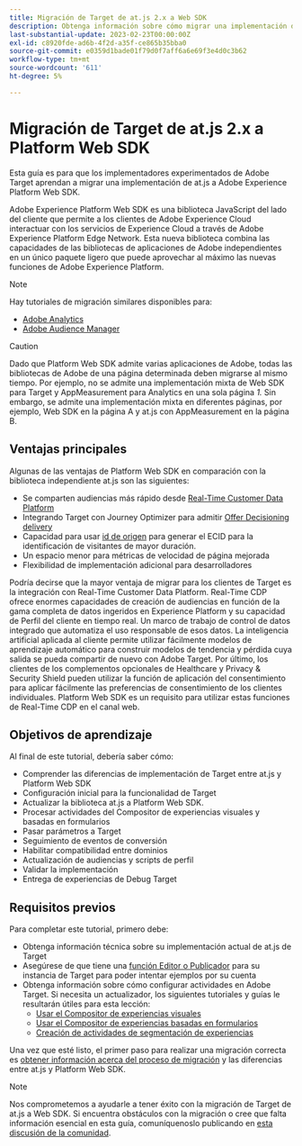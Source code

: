 ```yaml
---
title: Migración de Target de at.js 2.x a Web SDK
description: Obtenga información sobre cómo migrar una implementación de Adobe Target de at.js 2.x a Adobe Experience Platform Web SDK. Los temas incluyen la carga de la biblioteca de JavaScript, el envío de parámetros, las actividades de renderización y otras llamadas importantes.
last-substantial-update: 2023-02-23T00:00:00Z
exl-id: c8920fde-ad6b-4f2d-a35f-ce865b35bba0
source-git-commit: e0359d1bade01f79d0f7aff6a6e69f3e4d0c3b62
workflow-type: tm+mt
source-wordcount: '611'
ht-degree: 5%

---
```


# Migración de Target de at.js 2.x a Platform Web SDK

Esta guía es para que los implementadores experimentados de Adobe Target aprendan a migrar una implementación de at.js a Adobe Experience Platform Web SDK.

Adobe Experience Platform Web SDK es una biblioteca JavaScript del lado del cliente que permite a los clientes de Adobe Experience Cloud interactuar con los servicios de Experience Cloud a través de Adobe Experience Platform Edge Network. Esta nueva biblioteca combina las capacidades de las bibliotecas de aplicaciones de Adobe independientes en un único paquete ligero que puede aprovechar al máximo las nuevas funciones de Adobe Experience Platform.


>[!NOTE]
>
>Hay tutoriales de migración similares disponibles para:
>
> * [Adobe Analytics](../tutorial-migrate-analytics-websdk/migration-to-websdk-overview.md)
> * [Adobe Audience Manager](https://experienceleague.adobe.com/es/docs/audience-manager/user-guide/migrate-to-web-sdk/appmeasurement-to-web-sdk)

>[!CAUTION]
>
> Dado que Platform Web SDK admite varias aplicaciones de Adobe, todas las bibliotecas de Adobe de una página determinada deben migrarse al mismo tiempo. Por ejemplo, no se admite una implementación mixta de Web SDK para Target y AppMeasurement para Analytics en una sola página _1._ Sin embargo, se admite una implementación mixta en diferentes páginas, por ejemplo, Web SDK en la página A y at.js con AppMeasurement en la página B.



## Ventajas principales

Algunas de las ventajas de Platform Web SDK en comparación con la biblioteca independiente at.js son las siguientes:

* Se comparten audiencias más rápido desde [Real-Time Customer Data Platform](https://experienceleague.adobe.com/es/docs/platform-learn/tutorials/destinations/target/next-hit-personalization)
* Integrando Target con Journey Optimizer para admitir [Offer Decisioning delivery](https://experienceleague.adobe.com/es/docs/target/using/integrate/ajo/offer-decision)
* Capacidad para usar [id de origen](https://experienceleague.adobe.com/es/docs/platform-learn/data-collection/edge-network/generate-first-party-device-ids) para generar el ECID para la identificación de visitantes de mayor duración.
* Un espacio menor para métricas de velocidad de página mejorada
* Flexibilidad de implementación adicional para desarrolladores

Podría decirse que la mayor ventaja de migrar para los clientes de Target es la integración con Real-Time Customer Data Platform. Real-Time CDP ofrece enormes capacidades de creación de audiencias en función de la gama completa de datos ingeridos en Experience Platform y su capacidad de Perfil del cliente en tiempo real. Un marco de trabajo de control de datos integrado que automatiza el uso responsable de esos datos. La inteligencia artificial aplicada al cliente permite utilizar fácilmente modelos de aprendizaje automático para construir modelos de tendencia y pérdida cuya salida se pueda compartir de nuevo con Adobe Target. Por último, los clientes de los complementos opcionales de Healthcare y Privacy &amp; Security Shield pueden utilizar la función de aplicación del consentimiento para aplicar fácilmente las preferencias de consentimiento de los clientes individuales. Platform Web SDK es un requisito para utilizar estas funciones de Real-Time CDP en el canal web.

## Objetivos de aprendizaje

Al final de este tutorial, debería saber cómo:

* Comprender las diferencias de implementación de Target entre at.js y Platform Web SDK
* Configuración inicial para la funcionalidad de Target
* Actualizar la biblioteca at.js a Platform Web SDK.
* Procesar actividades del Compositor de experiencias visuales y basadas en formularios
* Pasar parámetros a Target
* Seguimiento de eventos de conversión
* Habilitar compatibilidad entre dominios
* Actualización de audiencias y scripts de perfil
* Validar la implementación
* Entrega de experiencias de Debug Target


## Requisitos previos

Para completar este tutorial, primero debe:

* Obtenga información técnica sobre su implementación actual de at.js de Target
* Asegúrese de que tiene una [función Editor o Publicador](https://experienceleague.adobe.com/docs/target/using/administer/manage-users/enterprise/properties-overview.html?lang=es#section_8C425E43E5DD4111BBFC734A2B7ABC80) para su instancia de Target para poder intentar ejemplos por su cuenta
* Obtenga información sobre cómo configurar actividades en Adobe Target. Si necesita un actualizador, los siguientes tutoriales y guías le resultarán útiles para esta lección:
   * [Usar el Compositor de experiencias visuales](https://experienceleague.adobe.com/docs/target-learn/tutorials/experiences/use-the-visual-experience-composer.html?lang=es)
   * [Usar el Compositor de experiencias basadas en formularios](https://experienceleague.adobe.com/docs/target-learn/tutorials/experiences/use-the-form-based-experience-composer.html?lang=es)
   * [Creación de actividades de segmentación de experiencias](https://experienceleague.adobe.com/docs/target-learn/tutorials/activities/create-experience-targeting-activities.html?lang=es)

Una vez que esté listo, el primer paso para realizar una migración correcta es [obtener información acerca del proceso de migración](migration-overview.md) y las diferencias entre at.js y Platform Web SDK.

>[!NOTE]
>
>Nos comprometemos a ayudarle a tener éxito con la migración de Target de at.js a Web SDK. Si encuentra obstáculos con la migración o cree que falta información esencial en esta guía, comuníquenoslo publicando en [esta discusión de la comunidad](https://experienceleaguecommunities.adobe.com/t5/adobe-experience-platform-data/tutorial-discussion-migrate-target-from-at-js-to-web-sdk/m-p/575587?profile.language=es#M463).
